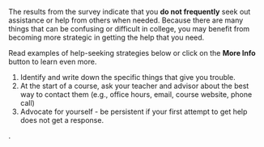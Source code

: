 The results from the survey indicate that you **do not frequently** seek out assistance or help from others when needed. Because there are many things that can be confusing or difficult in college, you may benefit from becoming more strategic in getting the help that you need.  

Read examples of help-seeking strategies below or click on the **More Info** button to learn even more. 

1.	Identify and write down the specific things that give you trouble.
2.	At the start of a course, ask your teacher and advisor about the best way to contact them (e.g., office hours, email, course website, phone call)
3.	Advocate for yourself - be persistent if your first attempt to get help does not get a response.

.
